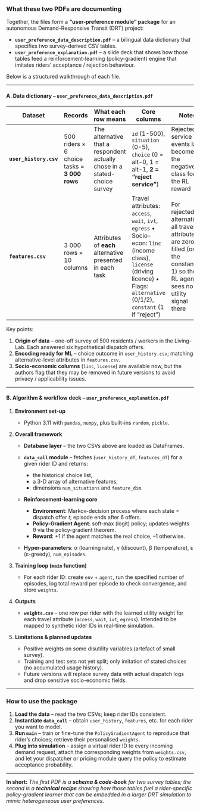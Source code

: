 ### What these two PDFs are documenting

Together, the files form a **“user-preference module” package** for an autonomous Demand-Responsive Transit (DRT) project:

* **`user_preference_data_description.pdf`** – a bilingual data dictionary that specifies two survey-derived CSV tables.
* **`user_preference_explanation.pdf`** – a slide deck that shows how those tables feed a reinforcement-learning (policy-gradient) engine that imitates riders’ acceptance / rejection behaviour.

Below is a structured walkthrough of each file.

---

#### A. Data dictionary – `user_preference_data_description.pdf`

| Dataset                | Records                                      | What each row means                                                        | Core columns                                                                                                                                                                     | Notes                                                                                                                                  |
| ---------------------- | -------------------------------------------- | -------------------------------------------------------------------------- | -------------------------------------------------------------------------------------------------------------------------------------------------------------------------------- | -------------------------------------------------------------------------------------------------------------------------------------- |
| **`user_history.csv`** | 500 riders × 6 choice tasks = **3 000 rows** | The alternative that a respondent actually chose in a stated-choice survey | `id` (1-500), `situation` (0-5), `choice` (0 = alt-0, 1 = alt-1, **2 = “reject service”**)                                                                                       | Rejected-service events later become the negative class for the RL reward                                                              |
| **`features.csv`**     | 3 000 rows × 10 columns                      | Attributes of **each** alternative presented in each task                  | Travel attributes: `access`, `wait`, `ivt`, `egress` • Socio-econ: `linc` (income class), `license` (driving licence) • Flags: `alternative` (0/1/2), `constant` (1 if “reject”) | For rejected alternatives all travel attributes are zero-filled (only the constant is 1) so the RL agent sees no utility signal there  |

Key points:

1. **Origin of data** – one-off survey of 500 residents / workers in the Living-Lab. Each answered six hypothetical dispatch offers.&#x20;
2. **Encoding ready for ML** – choice outcome in `user_history.csv`; matching alternative-level attributes in `features.csv`.
3. **Socio-economic columns** (`linc`, `license`) are available now, but the authors flag that they may be removed in future versions to avoid privacy / applicability issues.&#x20;

---

#### B. Algorithm & workflow deck – `user_preference_explanation.pdf`

1. **Environment set-up**

   * Python 3.11 with `pandas`, `numpy`, plus built-ins `random`, `pickle`.&#x20;

2. **Overall framework**

   * **Database layer** – the two CSVs above are loaded as DataFrames.
   * **`data_call` module** – fetches (`user_history_df`, `features_df`) for a given rider ID and returns:

     * the historical choice list,
     * a 3-D array of alternative features,
     * dimensions `num_situations` and `feature_dim`.&#x20;
   * **Reinforcement-learning core**

     * **Environment**: Markov-decision process where each state = dispatch offer *t*; episode ends after 6 offers.
     * **Policy-Gradient Agent**: soft-max (logit) policy; updates weights θ via the policy-gradient theorem.
     * **Reward**: +1 if the agent matches the real choice, –1 otherwise.&#x20;
   * **Hyper-parameters**: α (learning rate), γ (discount), β (temperature), ε (ε-greedy), `num_episodes`.&#x20;

3. **Training loop (`main` function)**

   * For each rider ID: create `env` + `agent`, run the specified number of episodes, log total reward per episode to check convergence, and store `weights`.&#x20;

4. **Outputs**

   * **`weights.csv`** – one row per rider with the learned utility weight for each travel attribute (`access`, `wait`, `ivt`, `egress`). Intended to be mapped to synthetic rider IDs in real-time simulation.&#x20;

5. **Limitations & planned updates**

   * Positive weights on some disutility variables (artefact of small survey).
   * Training and test sets not yet split; only imitation of stated choices (no accumulated usage history).
   * Future versions will replace survey data with actual dispatch logs and drop sensitive socio-economic fields.&#x20;

---

### How to use the package

1. **Load the data** – read the two CSVs; keep rider IDs consistent.
2. **Instantiate `data_call`** – obtain `user_history`, `features`, etc. for each rider you want to model.
3. **Run `main`** – train or fine-tune the `PolicyGradientAgent` to reproduce that rider’s choices; retrieve their personalised `weights`.
4. **Plug into simulation** – assign a virtual rider ID to every incoming demand request, attach the corresponding weights from `weights.csv`, and let your dispatcher or pricing module query the policy to estimate acceptance probability.

---

**In short:**
*The first PDF is a **schema & code-book** for two survey tables; the second is a **technical recipe** showing how those tables fuel a rider-specific policy-gradient learner that can be embedded in a larger DRT simulation to mimic heterogeneous user preferences.*
